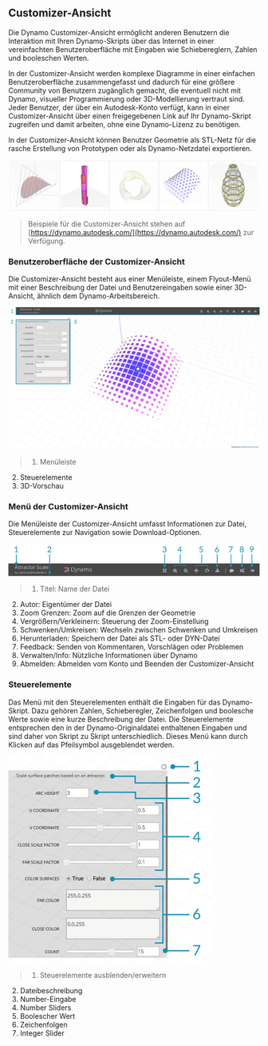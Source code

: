 

## Customizer-Ansicht

Die Dynamo Customizer-Ansicht ermöglicht anderen Benutzern die Interaktion mit Ihren Dynamo-Skripts über das Internet in einer vereinfachten Benutzeroberfläche mit Eingaben wie Schiebereglern, Zahlen und booleschen Werten.

In der Customizer-Ansicht werden komplexe Diagramme in einer einfachen Benutzeroberfläche zusammengefasst und dadurch für eine größere Community von Benutzern zugänglich gemacht, die eventuell nicht mit Dynamo, visueller Programmierung oder 3D-Modellierung vertraut sind. Jeder Benutzer, der über ein Autodesk-Konto verfügt, kann in einer Customizer-Ansicht über einen freigegebenen Link auf Ihr Dynamo-Skript zugreifen und damit arbeiten, ohne eine Dynamo-Lizenz zu benötigen.

In der Customizer-Ansicht können Benutzer Geometrie als STL-Netz für die rasche Erstellung von Prototypen oder als Dynamo-Netzdatei exportieren.

![](images/customizer_00.jpg)

> Beispiele für die Customizer-Ansicht stehen auf [https://dynamo.autodesk.com/](https://dynamo.autodesk.com/) zur Verfügung.

### Benutzeroberfläche der Customizer-Ansicht

Die Customizer-Ansicht besteht aus einer Menüleiste, einem Flyout-Menü mit einer Beschreibung der Datei und Benutzereingaben sowie einer 3D-Ansicht, ähnlich dem Dynamo-Arbeitsbereich.

![](images/customizer_01.jpg)

> 1. Menüleiste
2. Steuerelemente
3. 3D-Vorschau

### Menü der Customizer-Ansicht

Die Menüleiste der Customizer-Ansicht umfasst Informationen zur Datei, Steuerelemente zur Navigation sowie Download-Optionen.

![](images/customizer_02.jpg)

> 1. Titel: Name der Datei
2. Autor: Eigentümer der Datei
3. Zoom Grenzen: Zoom auf die Grenzen der Geometrie
4. Vergrößern/Verkleinern: Steuerung der Zoom-Einstellung
5. Schwenken/Umkreisen: Wechseln zwischen Schwenken und Umkreisen
6. Herunterladen: Speichern der Datei als STL- oder DYN-Datei
7. Feedback: Senden von Kommentaren, Vorschlägen oder Problemen
8. Verwalten/Info: Nützliche Informationen über Dynamo
9. Abmelden: Abmelden vom Konto und Beenden der Customizer-Ansicht

### Steuerelemente

Das Menü mit den Steuerelementen enthält die Eingaben für das Dynamo-Skript. Dazu gehören Zahlen, Schieberegler, Zeichenfolgen und boolesche Werte sowie eine kurze Beschreibung der Datei. Die Steuerelemente entsprechen den in der Dynamo-Originaldatei enthaltenen Eingaben und sind daher von Skript zu Skript unterschiedlich. Dieses Menü kann durch Klicken auf das Pfeilsymbol ausgeblendet werden.

![](images/customizer_03.jpg)

> 1. Steuerelemente ausblenden/erweitern
2. Dateibeschreibung
3. Number-Eingabe
4. Number Sliders
5. Boolescher Wert
6. Zeichenfolgen
7. Integer Slider

